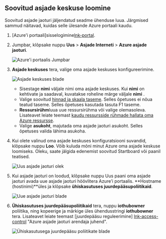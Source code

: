 ## <a name="create-an-iot-hub"></a>Soovitud asjade keskuse loomine

Soovitud asjade jaoturi jäljendatud seadme ühenduse luua. Järgmised sammud näitavad, kuidas selle ülesande Azure portaali kaudu.

1. [Azure'i portaali]sisselogimine[lnk-portal].

2. Jumpbar, klõpsake nuppu **Uus** > **Asjade Interneti** > **Azure asjade jaoturi**.

    ![Azure'i portaalis Jumpbar][1]

3. **Asjade keskuses** tera, valige oma asjade keskuses konfigureerimine.

    ![Asjade keskuses blade][2]

    * Sisestage **nimi** väljale nimi oma asjade keskuses. Kui **nimi** on kehtivate ja saadaval, kuvatakse roheline märge väljale **nimi** .
    * Valige soovitud [hinnad ja skaala taseme][lnk-pricing]. Selles õpetuses ei nõua teatud taseme. Selles õpetuses kasutada tasuta F1 taseme.
    * **Ressursirühm**luua uue ressursirühma või valige olemasoleva. Lisateavet leiate teemast [kaudu ressursside rühmade hallata oma Azure ressursse][lnk-resource-groups].
    * Valige **asukoht**, majutada oma asjade jaoturi asukoht. Selles õpetuses valida lähima asukoha.

4. Kui olete valinud oma asjade keskuses konfiguratsiooni suvandid, klõpsake nuppu **Loo**.  Võib kuluda mõni minut Azure oma asjade keskuse loomiseks. Oleku, saate jälgida edenemist soovitud Startboard või paanil teatised.

    ![Uus asjade jaoturi olek][3]

5. Kui asjade jaoturi on loodud, klõpsake nuppu Uus paani oma asjade jaoturi avada uue asjade jaoturi höövlitera Azure'i portaalis. **Hostname (hostinimi)**üles ja klõpsake **ühiskasutuses juurdepääsupoliitikaid**.

    ![Uue asjade jaoturi blade][4]

6. **Ühiskasutuses juurdepääsupoliitikaid** tera, nuppu **iothubowner** poliitika, ning kopeerige ja märkige üles ühendusstringi **iothubowner** tera. Lisateavet leiate teemast [juurdepääsu reguleerimine] [ lnk-access-control] "Azure asjade jaoturi arendaja juhend".

    ![Ühiskasutusega juurdepääsu poliitikate blade][5]


<!-- Images. -->
[1]: ./media/iot-hub-get-started-create-hub/create-iot-hub1.png
[2]: ./media/iot-hub-get-started-create-hub/create-iot-hub2.png
[3]: ./media/iot-hub-get-started-create-hub/create-iot-hub3.png
[4]: ./media/iot-hub-get-started-create-hub/create-iot-hub4.png
[5]: ./media/iot-hub-get-started-create-hub/create-iot-hub5.png

<!-- Links -->
[lnk-resource-groups]: ../articles/azure-portal/resource-group-portal.md
[lnk-portal]: https://portal.azure.com/
[lnk-pricing]: https://azure.microsoft.com/pricing/details/iot-hub/
[lnk-access-control]: ../articles/iot-hub/iot-hub-devguide-security.md
